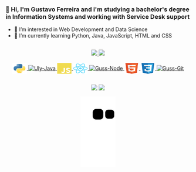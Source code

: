 ### 👋 Hi, I'm Gustavo Ferreira and i'm studying a bachelor's degree in Information Systems and working with Service Desk support
- 👀 I’m interested in Web Development and Data Science
- 🌱 I’m currently learning Python, Java, JavaScript, HTML and CSS

 ##

<div align="center">
  <a href="https://github.com/gussfer">
  <img height="200em" src="https://github-readme-stats.vercel.app/api?username=gussfer&hide=prs&line_height=26&show_icons=true&theme=onedark&include_all_commits=true&count_private=false&border_radius=10&hide_border=true"/>
  <img height="200em" src="https://github-readme-stats.vercel.app/api/top-langs/?username=gussfer&layout=compact&langs_count=7&theme=onedark&border_radius=10&hide_border=true"/>
</div>
<div style="display: inline_block" align="center"><br>
  <img align="center" alt="Guss-Python" height="30" width="40" src="https://raw.githubusercontent.com/devicons/devicon/master/icons/python/python-original.svg">
  <img align="center" alt="Uly-Java" height="30" width="40" src="https://cdn.jsdelivr.net/gh/devicons/devicon/icons/java/java-original.svg">
  <img align="center" alt="Guss-Js" height="30" width="40" src="https://raw.githubusercontent.com/devicons/devicon/master/icons/javascript/javascript-plain.svg">
  <img align="center" alt="Guss-React" height="30" width="40" src="https://raw.githubusercontent.com/devicons/devicon/master/icons/react/react-original.svg">
  <img align="center" alt="Guss-Node" height="30" width="40" src="https://cdn.jsdelivr.net/gh/devicons/devicon/icons/nodejs/nodejs-original.svg">
  <img align="center" alt="Guss-HTML" height="30" width="40" src="https://raw.githubusercontent.com/devicons/devicon/master/icons/html5/html5-original.svg">
  <img align="center" alt="Guss-CSS" height="30" width="40" src="https://raw.githubusercontent.com/devicons/devicon/master/icons/css3/css3-original.svg">
  <img align="center" alt="Guss-Git" height="30" width="40" src="https://cdn.jsdelivr.net/gh/devicons/devicon/icons/git/git-original.svg">
</div>
  
  ##
 
  
<div align="center">
<a href="https://www.linkedin.com/in/gustavo-ferreira-1484811ba/" target="_blank"><img src="https://img.shields.io/badge/-LinkedIn-%230077B5?style=for-the-badge&logo=linkedin&logoColor=white" target="_blank"></a>
<a href="https://wa.me/5511959981702?text=Ol%C3%A1%2C+tudo+bem+%3F" target="_blank"><img src="https://img.shields.io/badge/WhatsApp-25D366?style=for-the-badge&logo=whatsapp&logoColor=white" target="_blank"></a>
 
  ![Snake animation](https://github.com/gussfer/gussfer/blob/output/github-contribution-grid-snake.svg)
 
</div>


